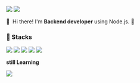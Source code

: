   <a href="mailto:kobbb2100@gmail.com" target="_blank"><img src="https://img.shields.io/badge/kobbb2100@gmail.com-EA4335?style=flat-square&logo=Gmail&logoColor=white"/></a>
  <a href="https://www.linkedin.com/in/ohbinkwon" target="_blank"><img src="https://img.shields.io/badge/OhbinKwon-0A66C2?style=flat-square&logo=Linkedin&logoColor=white"/></a>
</p>

<p>
  👋&nbsp; Hi there! I'm <b>Backend developer</b> using Node.js. 🚀<br/>
</p>

### 💪 Stacks
<p>
<img src="https://img.shields.io/badge/Javascript-FFCA28?style=flat-square&logo=javascript&logoColor=white"/>
<img src="https://img.shields.io/badge/Node.js-006400?style=flat-square&logo=Node.js&logoColor=white"/> 
<img src="https://img.shields.io/badge/mongodb-228B22?style=flat-square&logo=mongodb&logoColor=white"/> 
<img src="https://img.shields.io/badge/AWS-4682B4?style=flat-square&logo=AmazonAWS&logoColor=white"/>
<img src="https://img.shields.io/badge/Git-F05032?style=flat-square&logo=Git&logoColor=white"/>

<b>still Learning</b>
<p>
<img src="https://img.shields.io/badge/typescript-00599C?style=flat-square&logo=Typescript&logoColor=white"/> 

</p>
